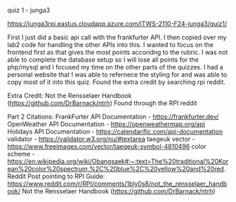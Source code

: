 quiz 1 - junga3

https://junga3rpi.eastus.cloudapp.azure.com/ITWS-2110-F24-junga3/quiz1/


First I just did a basic api call with the frankfurter API. I then copied over my lab2 code for handling the other APIs into this. I wanted to focus on the frontend first as that gives the most points accoridng to the rubric. I was not able to complete the database setup so I will lose all points for the php/mysql and I focused my time on the other parts of the quizzes. I had a personal website that I was able to refernece the styling for and was able to copy most of it into this quiz. Found the extra credit by searching rpi reddit.

Extra Credit:
Not the Rensselaer Handbook (https://github.com/DrBarnack/ntrh)
Found through the RPI reddit 

Part 2 Citations:
FrankFurter API Documentation - https://frankfurter.dev/
OpenWeather API Documentation - https://openweathermap.org/api
Holidays API Documentation - https://calendarific.com/api-documentation
validator - https://validator.w3.org/nu/#textarea
taegeuk vector - https://www.freeimages.com/vector/taegeuk-symbol-4810496
color scheme -https://en.wikipedia.org/wiki/Obangsaek#:~:text=The%20traditional%20Korean%20color%20spectrum,%2C%20blue%2C%20yellow%20and%20red.
Reddit Post pointing to RPI Guide: https://www.reddit.com/r/RPI/comments/1bly0s8/not_the_rensselaer_handbook/
Not the Rensselaer Handbook (https://github.com/DrBarnack/ntrh)

